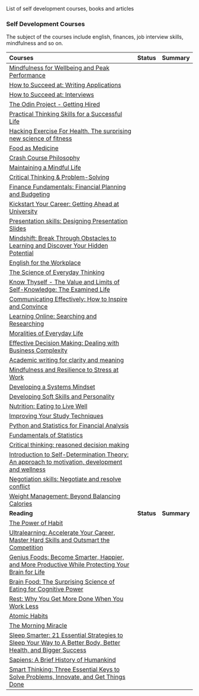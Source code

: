 List of self development courses, books and articles


### Self Development Courses

The subject of the courses include english, finances, job interview skills, mindfulness and so on.

| **Courses**                                               | **Status** | **Summary** |
| :-------------------------------------------------------- | :--------: | :----------: |
| [Mindfulness for Wellbeing and Peak Performance](https://www.futurelearn.com/courses/mindfulness-wellbeing-performance)             |  |              |
| [How to Succeed at: Writing Applications](https://www.futurelearn.com/courses/writing-applications) |  |              |
| [How to Succeed at: Interviews](https://www.futurelearn.com/courses/interviews) |  |              |
| [The Odin Project - Getting Hired](https://www.theodinproject.com/courses/getting-hired) |            |              |
| [Practical Thinking Skills for a Successful Life](https://www.edx.org/course/practical-thinking-skills-for-a-successful-life) |            |  |
| [Hacking Exercise For Health. The surprising new science of fitness](https://www.coursera.org/learn/hacking-exercise-health?ranMID=40328&ranEAID=SAyYsTvLiGQ) |  |              |
| [Food as Medicine](https://www.futurelearn.com/courses/food-as-medicine) |            |              |
| [Crash Course Philosophy](https://www.youtube.com/playlist?list=PL8dPuuaLjXtNgK6MZucdYldNkMybYIHKR) |            |              |
| [Maintaining a Mindful Life](https://www.futurelearn.com/courses/mindfulness-life) |            |              |
| [Critical Thinking & Problem-Solving](https://www.edx.org/course/critical-thinking-problem-solving) |            |              |
| [Finance Fundamentals: Financial Planning and Budgeting](https://www.futurelearn.com/courses/personal-financial-planning-and-budgeting) |            |              |
| [Kickstart Your Career: Getting Ahead at University](https://www.futurelearn.com/courses/kickstart-your-career) |            |              |
| [Presentation skills: Designing Presentation Slides](https://www.coursera.org/learn/slides) |            |              |
| [Mindshift: Break Through Obstacles to Learning and Discover Your Hidden Potential](https://www.coursera.org/learn/mindshift) |            |              |
| [English for the Workplace](https://www.futurelearn.com/courses/workplace-english) |            |              |
| [The Science of Everyday Thinking](https://www.edx.org/course/the-science-of-everyday-thinking) |            |              |
| [Know Thyself - The Value and Limits of Self-Knowledge: The Examined Life](https://www.coursera.org/learn/know-thyself-the-examined-life) |            |              |
| [Communicating Effectively: How to Inspire and Convince](https://www.edx.org/course/communicating-effectively-how-to-inspire-and-convince) |            |              |
| [Learning Online: Searching and Researching](https://www.futurelearn.com/courses/searching-and-researching) |            |              |
| [Moralities of Everyday Life](https://www.coursera.org/learn/moralities) |            |              |
| [Effective Decision Making: Dealing with Business Complexity](https://www.edx.org/course/effective-decision-making-dealing-with-business-complexity) |            |              |
| [Academic writing for clarity and meaning](https://www.edx.org/course/academic-writing-for-clarity-and-meaning) |            |              |
| [Mindfulness and Resilience to Stress at Work](https://www.edx.org/course/mindfulness-and-resilience-to-stress-at-work) |            |              |
| [Developing a Systems Mindset](https://www.coursera.org/learn/systems-mindset?ranMID=40328) |            |              |
| [Developing Soft Skills and Personality](https://swayam.gov.in/nd1_noc19_hs32/preview) |            |              |
| [Nutrition: Eating to Live Well](https://www.futurelearn.com/courses/eating-while-enjoying-life) |            |              |
| [Improving Your Study Techniques](https://www.futurelearn.com/courses/improving-study-techniques) |            |              |
| [Python and Statistics for Financial Analysis](https://www.coursera.org/learn/python-statistics-financial-analysis?ranMID=40328) |            |              |
| [Fundamentals of Statistics](https://www.edx.org/course/fundamentals-of-statistics) |            |              |
| [Critical thinking: reasoned decision making](https://www.edx.org/course/critical-thinking-reasoned-decision-making) |            |              |
| [Introduction to Self-Determination Theory: An approach to motivation, development and wellness](https://www.coursera.org/learn/self-determination-theory?ranMID=40328) |            |              |
| [Negotiation skills: Negotiate and resolve conflict](https://www.coursera.org/learn/negotiation-skills-conflict?ranMID=40328) |            |              |
| [Weight Management: Beyond Balancing Calories](https://www.coursera.org/learn/weight-management-beyond-balancing-calories?ranMID=40328) |            |              |
| **Reading**                                               | **Status** | **Summary** |
| [The Power of Habit](https://www.amazon.com.br/Power-Habit-What-Business-English-ebook/dp/B0055PGUYU/ref=asc_df_B0055PGUYU) |  |              |
| [Ultralearning: Accelerate Your Career, Master Hard Skills and Outsmart the Competition](https://www.amazon.com.br/Ultralearning-Strategies-Mastering-Getting-English-ebook/dp/B07J2CKYXC) |            |              |
| [Genius Foods: Become Smarter, Happier, and More Productive While Protecting Your Brain for Life](https://www.amazon.com.br/Genius-Foods-Smarter-Productive-Protecting-ebook/dp/B07169VV14) |            |              |
| [Brain Food: The Surprising Science of Eating for Cognitive Power](https://www.amazon.com.br/Brain-Food-Surprising-Science-Cognitive-ebook/dp/B071K4DWZ9) |            |              |
| [Rest: Why You Get More Done When You Work Less](https://www.amazon.com.br/Rest-More-Done-When-English-ebook/dp/B06XKQ32J7) |            |              |
| [Atomic Habits]() |            |              |
| [The Morning Miracle]() |  |              |
| [Sleep Smarter: 21 Essential Strategies to Sleep Your Way to A Better Body, Better Health, and Bigger Success](https://www.amazon.com.br/Sleep-Smarter-Essential-Strategies-Success-ebook/dp/B019G14UQI) |            |              |
| [Sapiens: A Brief History of Humankind](https://www.amazon.com.br/Sapiens-Uma-breve-história-humanidade-ebook/dp/B00UZLPCGQ) |            |              |
| [Smart Thinking: Three Essential Keys to Solve Problems, Innovate, and Get Things Done](https://www.amazon.com/Smart-Thinking-Essential-Problems-Innovate/dp/0399537759) |            |              |
